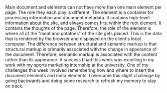 Main document <head> and <body> elements can not have more than one main element per page. The role they each play is different. The <head> element is a container for processing information and document metadata. It contains high-level information about the site, and always comes first within the root element. It contains the thoughts of the page. Therefore, the role of the <body> element is where all of the "meat and potatoes" of the site gets placed. This is the data that is rendered by the browser and displayed on the client's local computer. 
The difference between structural and semantic markup is that structural markup is primarily associated with the change in apperance of the document. Therefore, semantic markup is associated with the content rather than its apperance. 
A success I had this week was excelling in my work with my sports marketing internship at the university. One of my challenges this week involved remembering how and where to insert the document elements and meta elements. I overcame this slight challenge by going backwards and doing some research to refresh my memory to stay on track. 